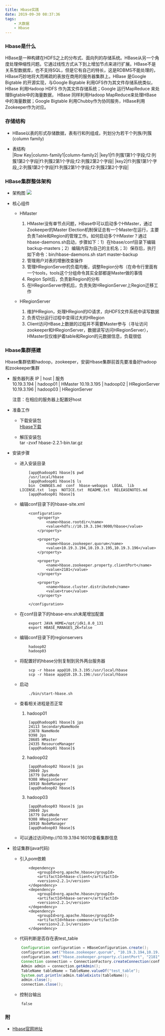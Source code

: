 ```yaml
---
title: Hbase实践
date: 2019-09-30 08:37:36
tags:
    - 大数据
    - Hbase
---
```


### Hbase是什么  
HBase是一种构建在HDFS之上的分布式、面向列的存储系统。HBase从另一个角度处理伸缩性问题。它通过线性方式从下到上增加节点来进行扩展。HBase不是关系型数据库，也不支持SQL，但是它有自己的特长，这是RDBMS不能处理的，HBase巧妙地将大而稀疏的表放在商用的服务器集群上。HBase 是Google Bigtable 的开源实现，与Google Bigtable 利用GFS作为其文件存储系统类似， HBase 利用Hadoop HDFS 作为其文件存储系统；Google 运行MapReduce 来处理Bigtable中的海量数据， HBase 同样利用Hadoop MapReduce来处理HBase中的海量数据；Google Bigtable 利用Chubby作为协同服务，HBase利用Zookeeper作为对应。  

### 存储结构  
+ HBase以表的形式存储数据，表有行和列组成，列划分为若干个列族/列簇(column family)

+ 表结构  
    |Row Key|column-family1|column-family2|
    |key1|f1:列簇1第1个字段;f2:列簇1第2个字段|f1:列簇2第1个字段;f2:列簇2第2个字段| 
    |key2|f1:列簇1第1个字段,;2:列簇1第2个字段|f1:列簇2第1个字段;f2:列簇2第2个字段|
### HBase集群整体架构
<!-- more -->

+ 架构图
    ![](/images/e2ea998c0979d447310785c2b98f48b4.png)

+ 核心组件
    * HMaster  
        1. HMaster没有单节点问题，HBase中可以启动多个HMaster，通过Zookeeper的Master Election机制保证总有一个Master在运行，主要负责Table和Region的管理工作。如何启动多个HMaster？通过hbase-daemons.sh启动，步骤如下：1）在hbase/conf目录下编辑backup-masters；2）编辑内容为自己的主机名；3）保存后，执行如下命令：bin/hbase-daemons.sh start master-backup
        2. 管理用户对表的增删改查操作
        3. 管理HRegionServer的负载均衡，调整Region分布（在命令行里面有一个tools，tools这个分组命令其实全部都是Master做的事情
        4. Region Split后，负责新Region的分布
        5. 在HRegionServer停机后，负责失效HRegionServer上Region迁移工作        

    * HRegionServer
        1. 维护HRegion，处理HRegion的IO请求，向HDFS文件系统中读写数据
        2. 负责切分运行过程中变得过大的HRegion
        3. Client访问HBase上数据的过程并不需要Master参与（寻址访问zookeeper和HRegionServer，数据读写访问HRegionServer），HMaster仅仅维护着table和Region的元数据信息，负载很低    

### Hbase集群搭建
Hbase集群依赖hadoop，zookeeper，安装Hbase集群前首先要准备好hadoop和zookeeper集群

+ 服务器列表
    IP | host | 服务  
    10.19.3.194 | hadoop01 | HMaster
    10.19.3.195 | hadoop02 | HRegionServer
    10.19.3.196 | hadoop03 | HRegionServer 

    注意：在相应的服务器上配置好host

+ 准备工作

    * 下载安装包  
        [Hbase下载](https://hbase.apache.org/downloads.html)

    * 解压安装包  
        tar -zvxf  hbase-2.2.1-bin.tar.gz 

+ 安装步骤

    * 进入安装目录
        ```
            [app@hadoop01 hbase]$ pwd
            /usr/local/hbase
            [app@hadoop01 hbase]$ ls
            bin  CHANGES.md  conf  hbase-webapps  LEGAL  lib  LICENSE.txt  logs  NOTICE.txt  README.txt  RELEASENOTES.md
            [app@hadoop01 hbase]$ 
        ```
    * 编辑conf目录下的hbase-site.xml
        ```
            <configuration>
                <property>
                    <name>hbase.rootdir</name>
                    <value>hdfs://10.19.3.194:9000/hbase</value>
                </property>

                <property>
                    <name>hbase.zookeeper.quorum</name>
                    <value>10.19.3.194,10.19.3.195,10.19.3.196</value>
                </property>

                <property>
                    <name>hbase.zookeeper.property.clientPort</name>
                    <value>2181</value>
                </property>

                <property>
                    <name>hbase.cluster.distributed</name>
                    <value>true</value>
                </property>

            </configuration>

        ```

    * 在conf目录下的hbase-env.sh末尾增加配置
        ```
            export JAVA_HOME=/opt/jdk1.8.0_131
            export HBASE_MANAGES_ZK=false
        ```
    
    * 编辑conf目录下的regionservers
        ```
            hadoop02
            hadoop03
        ```
    * 将配置好的hbase分别复制到另外两台服务器
        ```
            scp -r hbase app@10.19.3.195:/usr/local/hbase
            scp -r hbase app@10.19.3.196:/usr/local/hbase     
        ```
    * 启动
        ```
            ./bin/start-hbase.sh
        ```
    * 查看相关进程是否正常  
        
        1. hadoop01
        ``` shell
            [app@hadoop01 hbase]$ jps
            24113 SecondaryNameNode
            23878 NameNode
            9398 Jps
            28685 HMaster
            24335 ResourceManager
            [app@hadoop01 hbase]$ 
        ```
        2. hadoop02 
        ```
            [app@hadoop02 hbase]$ jps
            20049 Jps
            16779 DataNode
            9308 HRegionServer
            16910 NodeManager
            [app@hadoop02 hbase]$ 
        ```
        3. hadoop03
        ```
            [app@hadoop03 hbase]$ jps
            20049 Jps
            16779 DataNode
            9308 HRegionServer
            16910 NodeManager
            [app@hadoop03 hbase]$ 
        ```
    * 可以通过访问http://10.19.3.194:16010查看集群信息

+ 验证集群(java代码)

    * 引入pom依赖
        ```
            <dependency>
                <groupId>org.apache.hbase</groupId>
                <artifactId>hbase-client</artifactId>
                <version>2.2.1</version>
            </dependency>
            <dependency>
                <groupId>org.apache.hbase</groupId>
                <artifactId>hbase-server</artifactId>
                <version>2.2.1</version>
            </dependency>
            <dependency>
                <groupId>org.apache.hbase</groupId>
                <artifactId>hbase-common</artifactId>
                <version>2.2.1</version>
            </dependency>
        ```

    * 代码判断是否存在表test_table
    ``` java
        Configuration configuration = HBaseConfiguration.create();
        configuration.set("hbase.zookeeper.quorum", "10.19.3.194,10.19.3.195,10.19.3.196");
        configuration.set("hbase.zookeeper.property.clientPort", "2181");
        Connection connection = ConnectionFactory.createConnection(configuration);
        Admin admin = connection.getAdmin();
        TableName tableName = TableName.valueOf("test_table");
        System.out.println(admin.tableExists(tableName));
        admin.close();
        connection.close();
    ```

    * 控制台输出
    ```
        false
    ```

###  附      
    
+ [Hbase官网地址](https://hbase.apache.org/)       
